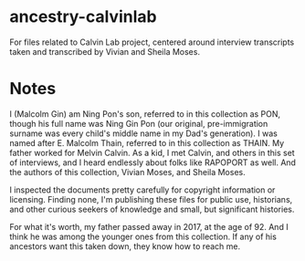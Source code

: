 # ancestry-calvinlab
For files related to Calvin Lab project, centered around interview transcripts taken and transcribed by Vivian and Sheila Moses.

# Notes
I (Malcolm Gin) am Ning Pon's son, referred to in this collection as PON, though his full name was Ning Gin Pon (our original, pre-immigration surname was every child's middle name in my Dad's generation). I was named after E. Malcolm Thain, referred to in this collection as THAIN. My father worked for Melvin Calvin. As a kid, I met Calvin, and others in this set of interviews, and I heard endlessly about folks like RAPOPORT as well. And the authors of this collection, Vivian Moses, and Sheila Moses.

I inspected the documents pretty carefully for copyright information or licensing. Finding none, I'm publishing these files for public use, historians, and other curious seekers of knowledge and small, but significant histories.

For what it's worth, my father passed away in 2017, at the age of 92. And I think he was among the younger ones from this collection. If any of his ancestors want this taken down, they know how to reach me.
